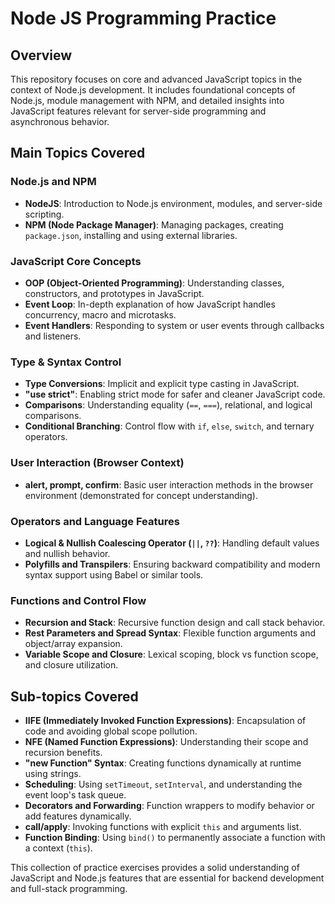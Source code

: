 # Node JS Programming Practice

## Overview

This repository focuses on core and advanced JavaScript topics in the context of Node.js development. It includes foundational concepts of Node.js, module management with NPM, and detailed insights into JavaScript features relevant for server-side programming and asynchronous behavior.

## Main Topics Covered

### Node.js and NPM

- **NodeJS**: Introduction to Node.js environment, modules, and server-side scripting.
- **NPM (Node Package Manager)**: Managing packages, creating `package.json`, installing and using external libraries.

### JavaScript Core Concepts

- **OOP (Object-Oriented Programming)**: Understanding classes, constructors, and prototypes in JavaScript.
- **Event Loop**: In-depth explanation of how JavaScript handles concurrency, macro and microtasks.
- **Event Handlers**: Responding to system or user events through callbacks and listeners.

### Type & Syntax Control

- **Type Conversions**: Implicit and explicit type casting in JavaScript.
- **"use strict"**: Enabling strict mode for safer and cleaner JavaScript code.
- **Comparisons**: Understanding equality (`==`, `===`), relational, and logical comparisons.
- **Conditional Branching**: Control flow with `if`, `else`, `switch`, and ternary operators.

### User Interaction (Browser Context)

- **alert, prompt, confirm**: Basic user interaction methods in the browser environment (demonstrated for concept understanding).

### Operators and Language Features

- **Logical & Nullish Coalescing Operator (`||`, `??`)**: Handling default values and nullish behavior.
- **Polyfills and Transpilers**: Ensuring backward compatibility and modern syntax support using Babel or similar tools.

### Functions and Control Flow

- **Recursion and Stack**: Recursive function design and call stack behavior.
- **Rest Parameters and Spread Syntax**: Flexible function arguments and object/array expansion.
- **Variable Scope and Closure**: Lexical scoping, block vs function scope, and closure utilization.

## Sub-topics Covered

- **IIFE (Immediately Invoked Function Expressions)**: Encapsulation of code and avoiding global scope pollution.
- **NFE (Named Function Expressions)**: Understanding their scope and recursion benefits.
- **"new Function" Syntax**: Creating functions dynamically at runtime using strings.
- **Scheduling**: Using `setTimeout`, `setInterval`, and understanding the event loop's task queue.
- **Decorators and Forwarding**: Function wrappers to modify behavior or add features dynamically.
- **call/apply**: Invoking functions with explicit `this` and arguments list.
- **Function Binding**: Using `bind()` to permanently associate a function with a context (`this`).

This collection of practice exercises provides a solid understanding of JavaScript and Node.js features that are essential for backend development and full-stack programming.
